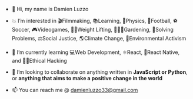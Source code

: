 - 👋 Hi, my name is Damien Luzzo



- 💥 I’m interested in 🎬Filmmaking, 📚Learning, 🚀Physics, 🏉Football, ⚽Soccer, 🎮Videogames, 🏋️‍♂️Weight Lifting, 👨‍🌾🌱Gardening, 🧩Solving Problems, ⚖Social Justice, 🌎Climate Change, 🌳Environmental Activism

- 🌱 I’m currently learning 💻Web Development, ⚛React, 📱React Native, and 🐱‍💻Ethical Hacking

- 💞️ I’m looking to collaborate on anything written in <b>JavaScript or Python</b>, or <b>anything that aims to make a positive change in the world</b>

- 📫 You can reach me @ damienluzzo33@gmail.com

<!---
damienluzzo33/damienluzzo33 is a ✨ special ✨ repository because its `README.md` (this file) appears on your GitHub profile.
You can click the Preview link to take a look at your changes.
--->

